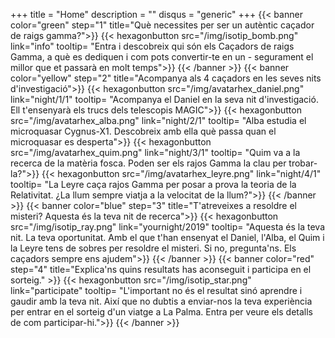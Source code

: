 +++
title = "Home"
description = ""
disqus = "generic"
+++
{{< banner color="green" step="1" title="Què necessites per ser un autèntic caçador de raigs gamma?">}}
  {{< hexagonbutton src="/img/isotip_bomb.png" link="info" tooltip= "Entra i descobreix qui són els Caçadors de raigs Gamma, a què es dediquen i com pots convertir-te en un - segurament el millor que et passarà en molt temps">}}
{{< /banner >}}
{{< banner color="yellow" step="2" title="Acompanya als 4 caçadors en les seves nits d'investigació">}}
  {{< hexagonbutton src="/img/avatarhex_daniel.png" link="night/1/1" tooltip= "Acompanya el Daniel en la seva nit d'investigació. Ell t'ensenyarà els trucs dels telescopis MAGIC">}}
  {{< hexagonbutton src="/img/avatarhex_alba.png" link="night/2/1" tooltip= "Alba estudia el microquasar Cygnus-X1. Descobreix amb ella què passa quan el microquasar es desperta">}}
  {{< hexagonbutton src="/img/avatarhex_quim.png" link="night/3/1" tooltip= "Quim va a la recerca de la matèria fosca. Poden ser els rajos Gamma la clau per trobar-la?">}}
  {{< hexagonbutton src="/img/avatarhex_leyre.png" link="night/4/1" tooltip= "La Leyre caça rajos Gamma per posar a prova la teoria de la Relativitat. ¿La llum sempre viatja a la velocitat de la llum?">}}
{{< /banner >}}
{{< banner color="blue" step="3" title="T'atreveixes a resoldre el misteri? Aquesta és la teva nit de recerca">}}
  {{< hexagonbutton src="/img/isotip_ray.png" link="yournight/2019" tooltip= "Aquesta és la teva nit. La teva oportunitat. Amb el que t'han ensenyat el Daniel, l'Alba, el Quim i la Leyre tens de sobres per resoldre el misteri. Si no, pregunta'ns. Els caçadors sempre ens ajudem">}}
{{< /banner >}}
{{< banner color="red" step="4" title="Explica'ns quins resultats has aconseguit i participa en el sorteig." >}}
  {{< hexagonbutton src="/img/isotip_star.png" link="participate" tooltip= "L'important no és el resultat sinó aprendre i gaudir amb la teva nit. Així que no dubtis a enviar-nos la teva experiència per entrar en el sorteig d'un viatge a La Palma. Entra per veure els detalls de com participar-hi.">}}
{{< /banner >}}
